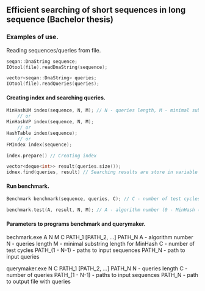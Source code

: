 ## Efficient searching of short sequences in long sequence (Bachelor thesis)


### Examples of use.

Reading sequences/queries from file.


```C++
seqan::DnaString sequence;
IOtool(file).readDnaString(sequence);

vector<seqan::DnaString> queries;
IOtool(file).readQueries(queries);
```

#### Creating index and searching queries.

```C++
MinHashUM index(sequence, N, M); // N - queries length, M - minimal substring length
	// or
MinHashVP index(sequence, N, M);
	// or
HashTable index(sequence);
	// or
FMIndex index(sequence);

index.prepare() // Creating index

vector<deque<int>> result(queries.size());
idnex.find(queries, result) // Searching results are store in variable "result"
```


#### Run benchmark.

```C++
Benchmark benchmark(sequence, queries, C); // C - number of test cycles

benchmark.test(A, result, N, M); // A - algorithm number (0 - MinHash (UM), 1 - MinHash (VP), 2 - HashTable, 3 - FM-index)
```


#### Parameters to programs benchmark and querymaker. 

bechmark.exe A N M C PATH_1 [PATH_2, ...] PATH_N 
A - algorithm number
N - queries length
M - minimal substring length for MinHash
C - number of test cycles
PATH_(1 - N-1) - paths to input sequences
PATH_N - path to input queries

querymaker.exe N C PATH_1 [PATH_2, ...] PATH_N
N - queries length
C - number of queries
PATH_(1 - N-1) - paths to input sequences
PATH_N - path to output file with queries